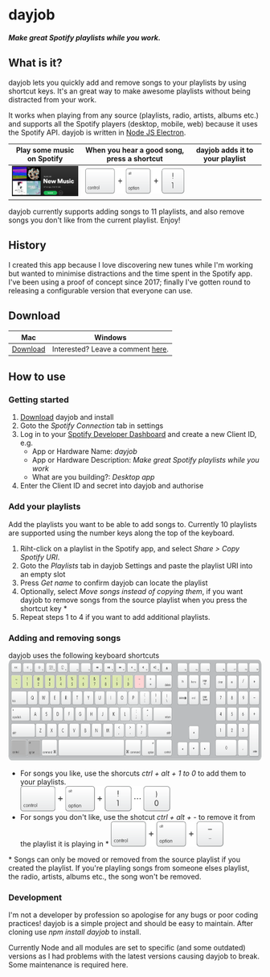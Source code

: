 # dayjob

##### Make great Spotify playlists while you work.

## What is it?
dayjob lets you quickly add and remove songs to your playlists by using shortcut keys.  It's an great way to make awesome playlists without being distracted from your work.


It works when playing from any source (playlists, radio, artists, albums etc.) and supports all the Spotify players (desktop, mobile, web) because it uses the Spotify API.  dayjob is written in [Node JS Electron](https://electronjs.org/).

|Play some music on Spotify|When you hear a good song, press a shortcut |dayjob adds it to your playlist|
|:-----:|:-----:|:-----:|
|<img src="assets_readme/spotify_playlist.png" width=200>|<img src="assets_readme/ctrl+alt+1.png" height=50>|

dayjob currently supports adding songs to 11 playlists, and also remove songs you don't like from the current playlist.  Enjoy!

## History
I created this app because I love discovering new tunes while I'm working but wanted to minimise distractions and the time spent in the Spotify app.  I've been using a proof of concept since 2017; finally I've gotten round to releasing a configurable version that everyone can use.

## Download

|Mac|Windows|
|:-----:|:-----:|
|[Download](https://www.dropbox.com)|Interested?  Leave a comment [here](https://github.com/simonmetcalfe/dayjob/issues/1).|

## How to use

### Getting started
1. [Download](#download) dayjob and install
1. Goto the *Spotify Connection* tab in settings
1. Log in to your [Spotify Developer Dashboard](https://developer.spotify.com/dashboard/) and create a new Client ID, e.g.
    * App or Hardware Name:  _dayjob_
    * App or Hardware Description: _Make great Spotify playlists while you work_
    * What are you building?:  _Desktop app_
1. Enter the Client ID and secret into dayjob and authorise

### Add your playlists

Add the playlists you want to be able to add songs to.  Currently 10 playlists are supported using the number keys along the top of the keyboard.

1. Riht-click on a playlist in the Spotify app, and select *Share > Copy Spotify URI*. 
1. Goto the *Playlists* tab in dayjob Settings and paste the playlist URI into an empty slot
1. Press *Get name* to confirm dayjob can locate the playlist
1. Optionally, select *Move songs instead of copying them*, if you want dayjob to remove songs from the source playlist when you press the shortcut key \*
1. Repeat steps 1 to 4 if you want to add additional playlists.

### Adding and removing songs

dayjob uses the following keyboard shortcuts
<img src="assets_readme/keyboard-shortcut-keys.png" height=200>

* For songs you like, use the shorcuts *ctrl + alt + 1* _to_ *0* to add them to your playlists.  
   <img src="assets_readme/ctrl+alt+1to0.png" height=50>
* For songs you don't like, use the shotcut *ctrl + alt + -* to remove it from the playlist it is playing in \* 
   <img src="assets_readme/ctrl+alt+minus.png" height=50>

\* Songs can only be moved or removed from the source playlist if you created the playlist.  If you're playling songs from someone elses playlist, the radio, artists, albums etc., the song won't be removed.

### Development

I'm not a developer by profession so apologise for any bugs or poor coding practices!  dayjob is a simple project and should be easy to maintain.  After cloning use *npm install dayjob* to install.

Currently Node and all modules are set to specific (and some outdated) versions as I had problems with the latest versions causing dayjob to break.  Some maintenance is required here.






  
